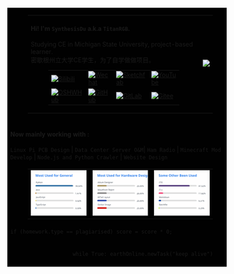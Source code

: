 <table bgcolor="#010101">
    <thead></thead>
    <tbody>
        <tr>
            <td>
                <figure>
                    <table>
                        <thead></thead>
                        <tbody>
                            <tr>
                                <td>
                                    <h4>Hi! I'm <code>SynthesisDu</code> a.k.a <code>TitanRGB</code>.</h4>
                                    <p>Studying CE in Michigan State University, project-based
                                        learner.</br>密歇根州立大学CE学生，为了自学做做项目。</p>
                                    <figure>
                                        <table>
                                            <thead></thead>
                                            <tbody>
                                                <tr>
                                                    <td><a href='https://space.bilibili.com/62596542'><img
                                                                src="https://img.shields.io/badge/-泰坦RGB-fb7299?style=flat&amp;logo=Bilibili&amp;logoColor=white"
                                                                referrerpolicy="no-referrer" alt="Bilibili"></a>
                                                    </td>
                                                    <td><a
                                                            href='https://mp.weixin.qq.com/mp/profile_ext?action=home&amp;__biz=MzIxODQ0NzQ1OQ==&amp;scene=124&amp;uin=&amp;key=&amp;devicetype=Windows+10+x64&amp;version=63010043&amp;lang=zh_CN&amp;a8scene=7&amp;fontgear=2'><img
                                                                src="https://img.shields.io/badge/-SynthesisDu-green?style=flat&amp;logo=Wechat&amp;logoColor=white"
                                                                referrerpolicy="no-referrer" alt="Wechat"></a></td>
                                                    <td><a href='https://sketchfab.com/SynthesisDu'><img
                                                                src="https://img.shields.io/badge/-SynthesisDu-1CAAD9?style=flat&amp;logo=Sketchfab&amp;logoColor=white"
                                                                referrerpolicy="no-referrer" alt="Sketchfab"></a>
                                                    </td>
                                                    <td><a
                                                            href='https://www.youtube.com/channel/UC81J1wPu1f1Dm3R8yWnrDqw'><img
                                                                src="https://img.shields.io/badge/-SynRGB-FF0000?style=flat&amp;logo=YouTube&amp;logoColor=white"
                                                                referrerpolicy="no-referrer" alt="YouTube"></a></td>
                                                </tr>
                                                <tr>
                                                    <td><a href='https://oshwhub.com/RGB_YES'><img
                                                                src="https://img.shields.io/badge/-RGB_YES-5588ff?style=flat&amp;logo=data:image/png;base64,iVBORw0KGgoAAAANSUhEUgAAAB4AAAAeCAYAAAA7MK6iAAAA2UlEQVRIie1W0RLDIAjD3f7/l9nTro4RCFivvd3y1oomQQXlKoyZV1VZGTZwgLjPoHGEPRqGPXUK/kM8FwiHM6bOmAvGsefGLmy/U/eR41LqJnLKPXJcJbUC7DZ8rWeJbRB1WgsCIDGalCE61XSqV1zS5J17zJCnZ2QH8SwAolJA6EUZ7HQc4k/8+8TdU13uRha3TvVKCV0ilqzTdODtcdTAbbNn4MZax2kDD0R5gAJRWzw1rV5/j/aYdV8ifCO7x6UHnDMPgi0gkYDWG61aQKKKteW+nwsReQHXpy5D9yKlhQAAAABJRU5ErkJggg==&amp;logoColor=white"
                                                                referrerpolicy="no-referrer" alt="OSHWHub"></a></td>
                                                    <td><a href='https://github.com/TitanRGB'><img
                                                                src="https://img.shields.io/badge/-TitanRGB-3A3A3A?style=flat&amp;logo=GitHub&amp;logoColor=white"
                                                                referrerpolicy="no-referrer" alt="GitHub"></a></td>
                                                    <td><a href='https://gitlab.com/SynthesisDu'><img
                                                                src="https://img.shields.io/badge/-SynthesisDu-FFFFFF?style=flat&amp;logo=GitLab&amp"
                                                                referrerpolicy="no-referrer" alt="GitLab"></a></td>
                                                    <td><a href='https://gitee.com/ddzbxh'><img
                                                                src="https://img.shields.io/badge/-ddzbxh-C71D23?style=flat&amp;logo=Gitee&amp;logoColor=white"
                                                                referrerpolicy="no-referrer" alt="Gitee"></a></td>
                                                </tr>
                                            </tbody>
                                            <tbody></tbody>
                                        </table>
                                    </figure>
                                </td>
                                <td><img
                                        src="https://github-readme-stats.vercel.app/api?username=TitanRGB&show_icons=true&include_all_commits=true" />
                                </td>
                            </tr>
                        </tbody>
                        <tbody></tbody>
                    </table>
                </figure>
            </td>
        </tr>
        <tr>
            <td>
                <h4>Now mainly working with :</h4><code>Linux Pi PCB Design</code> |
                <code>Data Center Server O&amp;M</code>| <code>Ham Radio</code> | <code>Minecraft Mod Develop</code>
                | <code>Node.js and Python Crawler</code> | <code>Website Design</code>
            </td>
        </tr>
        <tr>
            <td>
                <figure>
                    <table>
                        <thead></thead>
                        <tbody>
                            <tr>
                                <td>
                                    <!-- https://github-readme-stats.vercel.app/api/top-langs/?username=TitanRGB&langs_count=4&hide=HTML,CSS,Roff,TeX,Jupyter%20Notebook,Fortran,Cython,Batchfile,Makefile --><img
                                        src="./svg/Most Used for General.svg" />
                                </td>
                                <td>
                                    <!-- https://github-readme-stats.vercel.app/api/top-langs/?username=TitanRGB&langs_count=4&hide=C%2B%2B,Java,Python,JavaScript,Typescript,HTML,CSS,Roff,TeX,Jupyter%20Notebook,Fortran,Cython,Batchfile,Makefile --><img
                                        src="./svg/Most Used for Hardware Design.svg" />
                                </td>
                                <td>
                                    <!-- https://github-readme-stats.vercel.app/api/top-langs/?username=TitanRGB&langs_count=4&hide=Altium%20Designer,Wavefront%20Object,KiCad%20Layout,Gerber%20Image,Java,Python,JavaScript,Typescript,TeX,Roff,Jupyter%20Notebook,Fortran,Cython,HTML,Makefile --><img
                                        src="./svg/Some Other Been Used.svg" />
                                </td>
                            </tr>
                        </tbody>
                        <tbody></tbody>
                    </table>
                </figure>
            </td>
        </tr>
        <tr>
            <td><code class='language-java' lang='java'>if (homework.type == plagiarised) score = score * 0;
                </code>
                <br />
                <code class='language-python' width="60%" lang='python'>
                    while True: earthOnline.newTask("keep alive")
                </code>
            </td>
        </tr>
    </tbody>
</table>